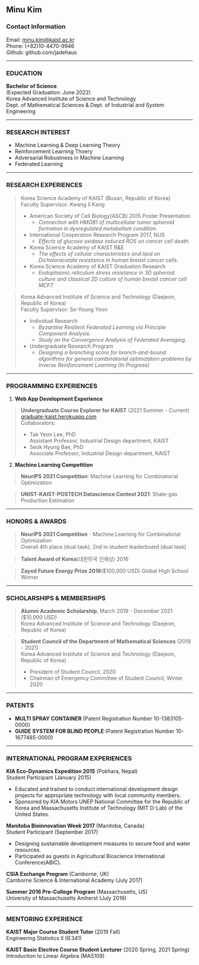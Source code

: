 ## Minu Kim

### Contact Information
Email: minu.kim@kaist.ac.kr   
Phone: (+82)10-4470-9946   
Github: github.com/jadehaus   

------------

### EDUCATION
**Bachelor of Science**    
(Expected Graduation: June 2022)    
Korea Advanced Institute of Science and Technology   
Dept. of Mathematical Sciences & Dept. of Industrial and System Engineering   

------------
 
### RESEARCH INTEREST   

+ Machine Learning & Deep Learning Theory   
+ Reinforcement Learning Thoery   
+ Adversarial Robustness in Machine Learning   
+ Federated Learning   

------------

### RESEARCH EXPERIENCES

> Korea Science Academy of KAIST (Busan, Republic of Korea)   
> Faculty Supervisor: Kwang Il Kang   
> + American Society of Cell Biology(ASCB) 2015 Poster Presentation
> 	+ _Connection with HMGB1 of multicellular tumor spheroid formation in dysregulated metabolism condition._
> + International Cooperation Research Program 2017, NUS
> 	+ _Effects of glucose oxidase induced ROS on cancer cell death._
> + Korea Science Academy of KAIST R&E
> 	+ _The effects of cellular characteristics and lipid on Dicholoracetate resistance in human breast cancer cells._
> + Korea Science Academy of KAIST Graduation Research
> 	+ _Endoplasmic reticulum stress resistance in 3D spheroid culture and classical 2D culture of human breast cancer cell MCF7._

> Korea Advanced Institute of Science and Technology (Daejeon, Republic of Korea)   
> Faculty Supervisor: Se-Young Yoon   
> + Individual Research
> 	+ _Byzantine Resilient Federated Learning via Principle Component Analysis._
> 	+ _Study on the Convergence Analysis of Federated Averaging._
> + Undergraduate Research Program
> 	+ _Designing a branching score for branch-and-bound algorithms for general combinatorial optimization problems by Inverse Reinforcement Learning (In Progress)_

------------

### PROGRAMMING EXPERIENCES
1. **Web App Development Experience**
> **Undergraduate Course Explorer for KAIST** (2021 Summer - Current)   
> [graduate-kaist.herokuapp.com](graduate-kaist.herokuapp.com)    
> Collaborators:
> + Tak Yeon Lee, PhD   
>   Assistant Professor, Industrial Design department, KAIST
> + Seok Hyung Bae, PhD   
>   Associate Professor, Industrial Design department, KAIST

2. **Machine Learning Competition**   
> **NeurIPS 2021 Competition**: Machine Learning for Combinatorial Optimization    

> **UNIST-KAIST-POSTECH Datascience Contest 2021**: Shale-gas Production Estimation   

------------

### HONORS & AWARDS
> **NeurIPS 2021 Competition** - Machine Learning for Combinatorial Optimization      
> Overall 4th place (dual task), 2nd in student leaderboard (dual task)   

> **Talent Award of Korea**(대한민국 인재상) 2016   

> **Zayed Future Energy Prize 2016**($100,000 USD) Global High School Winner   

------------

### SCHOLARSHIPS & MEMBERSHIPS   
> **Alumni Academic Scholarship**, March 2019 - December 2021 ($10,000 USD)   
> Korea Advanced Institute of Science and Technology (Daejeon, Republic of Korea)    

> **Student Council of the Department of Mathematical Sciences** (2019 - 2021)   
> Korea Advanced Institute of Science and Technology (Daejeon, Republic of Korea)   
> + President of Student Council, 2020
> + Chairman of Emergency Committee of Student Council, Winter 2020

------------

### PATENTS

+ **MULTI SPRAY CONTAINER** (Patent Registration Number 10-1383105-0000)   
+ **GUIDE SYSTEM FOR BLIND PEOPLE** (Patent Registration Number 10-1677485-0000)   

------------

### INTERNATIONAL PROGRAM EXPERIENCES
**KIA Eco-Dynamics Expedition 2015** (Pokhara, Nepal)   
Student Participant (January 2015)   
+ Educated and trained to conduct international development design projects for appropriate technology with local community members.
+ Sponsored by KIA Motors UNEP National Committee for the Republic of Korea and Massachusetts Institute of Technology (MIT D-Lab) of the United States.

**Manitoba Bioinnovation Week 2017** (Manitoba, Canada)   
Student Participant (September 2017)   
+ Designing sustainable development measures to secure food and water resources.
+ Participated as guests in Agricultural Bioscience International Conference(ABIC).   

**CSIA Exchange Program** (Camborne, UK)    
Camborne Science & International Academy (July 2017)   

**Summer 2016 Pre-College Program** (Massachusetts, US)   
University of Massachusetts Amherst (July 2016)   

------------

### MENTORING EXPERIENCE
**KAIST Major Course Student Tutor** (2019 Fall)    
Engineering Statistics II (IE341)

**KAIST Basic Elective Course Student Lecturer** (2020 Spring, 2021 Spring)   
Introduction to Linear Algebra (MAS109)
